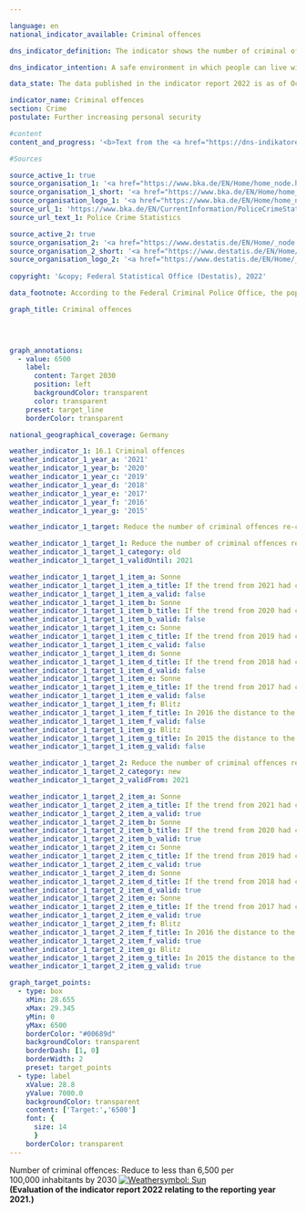 ```yaml
---

language: en    
national_indicator_available: Criminal offences    

dns_indicator_definition: The indicator shows the number of criminal offences reported to the police per 100,000&nbsp;inhabitants.    

dns_indicator_intention: A safe environment in which people can live without fear of lawlessness and crime is an essential prerequisite for sustainable development. The target is therefore to bring the number of recorded criminal offences per 100,000&nbsp;inhabitants down to less than 6,500&nbsp;by 2030.    

data_state: The data published in the indicator report 2022 is as of Oct 31 2022. The data shown on this platform is updated regularly, so that more current data may be available online than published in the <a href="https://dns-indikatoren.de/assets/publications/reports/en/2022.pdf">indicator report 2022</a>.    

indicator_name: Criminal offences    
section: Crime    
postulate: Further increasing personal security    

#content     
content_and_progress: '<b>Text from the <a href="https://dns-indikatoren.de/assets/publications/reports/en/2021.pdf">Indicator Report 2021&nbsp;</a></b><br><br>The indicator covers all criminal offences recorded in the Police Crime Statistics. These are criminal offences reported to and fully processed by the police, except offences against the security of the state, traffic offences and administrative offences.<br><br>Criminal offences committed outside the Federal Republic of Germany are not included, nor are offences that are not within the remit of the police, such as financial and tax offences, or are reported directly to and processed by the public prosecution office, such as offences relating to false testimony in court.<br><br>The Police Crime Statistics publications are compiled annually based on the data available from the Land Criminal Police Offices and the Federal Criminal Police Office. To calculate the number of criminal offences per 100,000&nbsp;inhabitants, (extrapolated) population figures based on the 2011&nbsp;census are used for the entire time series. This methodology allows comparisons over time to be made from 1993&nbsp;onwards. It should be noted that this results in discrepancies in relation to the Police Crime Statistics data published prior to 2013.<br><br>Changes in the Police Crime Statistics do not always reflect actual changes, as the statistics cover only that proportion of criminal activity that officially comes to the attention of the police. Since there is no statistical data on offences which go unreported, such crimes cannot be reflected in the Police Crime Statistics. However, the proportion of reported versus unreported crime was investigated in 2012&nbsp;and 2017&nbsp;by means of the German Victim Survey. For the offences dealt with in the survey, no statistically significant change in reporting rates was found between 2012&nbsp;and 2017.<br><br>The number of offences was 6,548&nbsp;per 100,000&nbsp;inhabitants in 2019. If the trend seen in recent years continues, the target value of fewer than 6,500&nbsp;offences set for 2030&nbsp;will be achieved. The indicator fell by 21.6% between 1993&nbsp;and 2019. This trajectory, however, has not been continuous. For instance, it increased from 2000&nbsp;to 2004, before entering a slight decline which continued until 2010. The large number of people who entered Germany as refugees and asylum-seekers from 2015&nbsp;on is also reflected in the Police Crime Statistics, with violation of the legislation concerning foreigners (<abbr title="for example (exempli gratia)">e.g.</abbr> illegal entry) soaring by 211.8% in 2016&nbsp;compared with 2014. Such offences had fallen drastically by 2019, though, when they made up only 3% of all criminal offences. Even when violations of the legislation concerning foreigners are accounted for, the total number of criminal offences registered by the police was lower in 2019&nbsp;than in previous years.<br><br>In 2019, the total number of criminal offences registered by the police was 5.4&nbsp;million. Of these, 1.6% involved domestic burglary, 15.3% involved fraud and 2.4% involved dangerous and serious bodily injury. Between 2014&nbsp;and 2019, the incidence of domestic burglary fell by 42.7% and fraud fell by 14%, while cases of dangerous and serious bodily injury rose by 5.8%. The success rate for solving cases was 57.5% of all offences registered by the police in 2019, roughly the same as in the previous year. There were significant differences, however, depending on the type of criminal offence. For domestic burglary, for example, the rate of cases solved was only 17.4%. By contrast, 66.6% of fraud offences and 82.9% of cases of serious and grievous bodily harm cases were cleared up. The comparatively low success rate for domestic burglary is related to a high rate of reporting combined with the comparatively infrequent existence of solid leads pointing to the perpetrators. This is in sharp contrast to cases of fraud and bodily injury. These crimes have high clear-up rates because, in most cases, the identity of the suspect becomes known to the police as the crime is reported.'    

#Sources    

source_active_1: true
source_organisation_1: '<a href="https://www.bka.de/EN/Home/home_node.html">Federal Criminal Police Office</a>'
source_organisation_1_short: '<a href="https://www.bka.de/EN/Home/home_node.html" target="_blank">Federal Criminal Police Office</a>'
source_organisation_logo_1: '<a href="https://www.bka.de/EN/Home/home_node.html" target="_blank"><img src="https://dnsUpgradeEnvironment.github.io/dns-indicators/public/OrgImgEn/bka.png" alt="Federal Criminal Police Office" title=" Click here to visit the homepage of the organizationFederal Criminal Police Office" style="height:60px; width:148px; border: transparent"/></a>'
source_url_1: 'https://www.bka.de/EN/CurrentInformation/PoliceCrimeStatistics/policecrimestatistics_node.html'
source_url_text_1: Police Crime Statistics

source_active_2: true
source_organisation_2: '<a href="https://www.destatis.de/EN/Home/_node.html">Federal Statistical Office</a>'
source_organisation_2_short: '<a href="https://www.destatis.de/EN/Home/_node.html" target="_blank">Federal Statistical Office</a>'
source_organisation_logo_2: '<a href="https://www.destatis.de/EN/Home/_node.html" target="_blank"><img src="https://dnsUpgradeEnvironment.github.io/dns-indicators/public/OrgImgEn/destatis.png" alt="Federal Statistical Office" title=" Click here to visit the homepage of the organizationFederal Statistical Office" style="height:60px; width:148px; border: transparent"/></a>'
    
copyright: '&copy; Federal Statistical Office (Destatis), 2022'    

data_footnote: According to the Federal Criminal Police Office, the population numbers relate to the previous year.    

graph_title: Criminal offences    

    


graph_annotations:
  - value: 6500
    label:
      content: Target 2030
      position: left
      backgroundColor: transparent
      color: transparent
    preset: target_line
    borderColor: transparent        

national_geographical_coverage: Germany    

weather_indicator_1: 16.1 Criminal offences
weather_indicator_1_year_a: '2021'
weather_indicator_1_year_b: '2020'
weather_indicator_1_year_c: '2019'
weather_indicator_1_year_d: '2018'
weather_indicator_1_year_e: '2017'
weather_indicator_1_year_f: '2016'
weather_indicator_1_year_g: '2015'

weather_indicator_1_target: Reduce the number of criminal offences re-corded per 100,000&nbsp;inhabitants to less than 6,500&nbsp;by 2030

weather_indicator_1_target_1: Reduce the number of criminal offences re-corded per 100,000&nbsp;inhabitants to less than <b>7,000</b> by <b>2030</b>
weather_indicator_1_target_1_category: old
weather_indicator_1_target_1_validUntil: 2021

weather_indicator_1_target_1_item_a: Sonne
weather_indicator_1_target_1_item_a_title: If the trend from 2021 had continued, the target value would have been reached or missed by less than 5% of the difference between the target value and the value at that time.
weather_indicator_1_target_1_item_a_valid: false
weather_indicator_1_target_1_item_b: Sonne
weather_indicator_1_target_1_item_b_title: If the trend from 2020 had continued, the target value would have been reached or missed by less than 5% of the difference between the target value and the value at that time.
weather_indicator_1_target_1_item_b_valid: false
weather_indicator_1_target_1_item_c: Sonne
weather_indicator_1_target_1_item_c_title: If the trend from 2019 had continued, the target value would have been reached or missed by less than 5% of the difference between the target value and the value at that time.
weather_indicator_1_target_1_item_c_valid: false
weather_indicator_1_target_1_item_d: Sonne
weather_indicator_1_target_1_item_d_title: If the trend from 2018 had continued, the target value would have been reached or missed by less than 5% of the difference between the target value and the value at that time.
weather_indicator_1_target_1_item_d_valid: false
weather_indicator_1_target_1_item_e: Sonne
weather_indicator_1_target_1_item_e_title: If the trend from 2017 had continued, the target value would have been reached or missed by less than 5% of the difference between the target value and the value at that time.
weather_indicator_1_target_1_item_e_valid: false
weather_indicator_1_target_1_item_f: Blitz
weather_indicator_1_target_1_item_f_title: In 2016 the distance to the target was constantly high or had increased. Thus, the indicator did not develop in the desired direction.
weather_indicator_1_target_1_item_f_valid: false
weather_indicator_1_target_1_item_g: Blitz
weather_indicator_1_target_1_item_g_title: In 2015 the distance to the target was constantly high or had increased. Thus, the indicator did not develop in the desired direction.
weather_indicator_1_target_1_item_g_valid: false

weather_indicator_1_target_2: Reduce the number of criminal offences re-corded per 100,000&nbsp;inhabitants to less than <b>6,500&nbsp;</b>by <b>2030</b>
weather_indicator_1_target_2_category: new
weather_indicator_1_target_2_validFrom: 2021

weather_indicator_1_target_2_item_a: Sonne
weather_indicator_1_target_2_item_a_title: If the trend from 2021 had continued, the target value would have been reached or missed by less than 5% of the difference between the target value and the value at that time.
weather_indicator_1_target_2_item_a_valid: true
weather_indicator_1_target_2_item_b: Sonne
weather_indicator_1_target_2_item_b_title: If the trend from 2020 had continued, the target value would have been reached or missed by less than 5% of the difference between the target value and the value at that time.
weather_indicator_1_target_2_item_b_valid: true
weather_indicator_1_target_2_item_c: Sonne
weather_indicator_1_target_2_item_c_title: If the trend from 2019 had continued, the target value would have been reached or missed by less than 5% of the difference between the target value and the value at that time.
weather_indicator_1_target_2_item_c_valid: true
weather_indicator_1_target_2_item_d: Sonne
weather_indicator_1_target_2_item_d_title: If the trend from 2018 had continued, the target value would have been reached or missed by less than 5% of the difference between the target value and the value at that time.
weather_indicator_1_target_2_item_d_valid: true
weather_indicator_1_target_2_item_e: Sonne
weather_indicator_1_target_2_item_e_title: If the trend from 2017 had continued, the target value would have been reached or missed by less than 5% of the difference between the target value and the value at that time.
weather_indicator_1_target_2_item_e_valid: true
weather_indicator_1_target_2_item_f: Blitz
weather_indicator_1_target_2_item_f_title: In 2016 the distance to the target was constantly high or had increased. Thus, the indicator did not develop in the desired direction.
weather_indicator_1_target_2_item_f_valid: true
weather_indicator_1_target_2_item_g: Blitz
weather_indicator_1_target_2_item_g_title: In 2015 the distance to the target was constantly high or had increased. Thus, the indicator did not develop in the desired direction.
weather_indicator_1_target_2_item_g_valid: true    

graph_target_points:
  - type: box
    xMin: 28.655
    xMax: 29.345
    yMin: 0
    yMax: 6500
    borderColor: "#00689d"
    backgroundColor: transparent
    borderDash: [1, 0]
    borderWidth: 2
    preset: target_points
  - type: label
    xValue: 28.8
    yValue: 7000.0
    backgroundColor: transparent
    content: ['Target:','6500']
    font: {
      size: 14
      }
    borderColor: transparent    
---
```



<div>
  <div class="my-header">
    <label class="default">Number of criminal offences: Reduce to less than 6,500&nbsp;per 100,000&nbsp;inhabitants by 2030
      <a href="https://dnsUpgradeEnvironment.github.io/dns-indicators/en/status"><img src="https://g205sdgs.github.io/sdg-indicators/public/Wettersymbole/Sonne.png" title="If the trend from 2021 (Data as of Oct 31 2022) had continued, the target value would have been reached or missed by less than 5% of the difference between the target value and the value at that time." alt="Weathersymbol: Sun"/>
      </a>
    </label>
  </div>
</div>
<div class="my-header-note">
  <label class="default"><b>(Evaluation of the indicator report 2022 relating to the reporting year 2021.)
  </b></label>
</div>